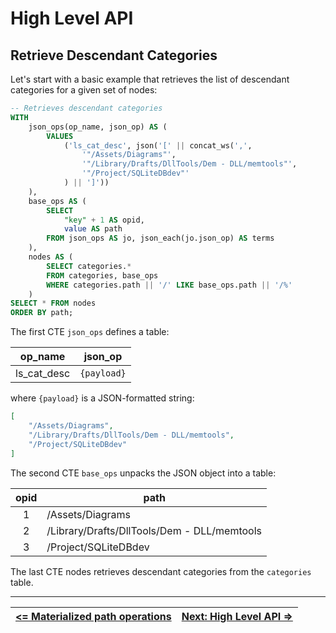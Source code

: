 # High Level API

## Retrieve Descendant Categories

Let's start with a basic example that retrieves the list of descendant categories for a given set of nodes:

```sql
-- Retrieves descendant categories
WITH
    json_ops(op_name, json_op) AS (
        VALUES
            ('ls_cat_desc', json('[' || concat_ws(',',
                '"/Assets/Diagrams"',
                '"/Library/Drafts/DllTools/Dem - DLL/memtools"',
                '"/Project/SQLiteDBdev"'
            ) || ']'))
    ),
    base_ops AS (
        SELECT
            "key" + 1 AS opid,
            value AS path
        FROM json_ops AS jo, json_each(jo.json_op) AS terms
    ),
    nodes AS (
        SELECT categories.*
        FROM categories, base_ops
        WHERE categories.path || '/' LIKE base_ops.path || '/%'
    )
SELECT * FROM nodes
ORDER BY path;
```

The first CTE `json_ops` defines a table:

| op_name     | json_op     |
| ----------- | ----------- |
| ls_cat_desc | `{payload}` |

where `{payload}` is a JSON-formatted string:

```json
[
    "/Assets/Diagrams",
    "/Library/Drafts/DllTools/Dem - DLL/memtools",
    "/Project/SQLiteDBdev"
]
```

The second CTE `base_ops` unpacks the JSON object into a table:

| <center>opid</center> | <center>path</center>                       |
| :-------------------: | ------------------------------------------- |
|           1           | /Assets/Diagrams                            |
|           2           | /Library/Drafts/DllTools/Dem - DLL/memtools |
|           3           | /Project/SQLiteDBdev                        |

The last CTE nodes retrieves descendant categories from the `categories` table.

---

| [**<= Materialized path operations**][MPops] | [**Next: High Level API =>**][MPops] |
| -------------------------------------------- | ------------------------------------ |


<!-- References -->

[MPops]: https://github.com/pchemguy/SQLiteMP/blob/main/sqlitemp/docs/MPops.md